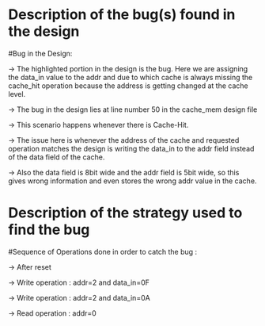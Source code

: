 # Description of the bug(s) found in the design

#Bug in the Design:

-> The highlighted portion in the design is the bug. Here we are assigning the data_in value to the addr and due to which cache is always missing the cache_hit operation because the address is getting changed at the cache level.

-> The bug in the design lies at line number 50 in the cache_mem design file

-> This scenario happens whenever there is Cache-Hit.

-> The issue here is whenever the address of the cache and requested operation matches the design is writing the data_in to the addr field instead of the data field of the cache.

-> Also the data field is 8bit wide and the addr field is 5bit wide, so this gives wrong information and even stores the wrong  addr  value in the cache.


# Description of the strategy used to find the bug

#Sequence of Operations done in order to catch the bug : 

-> After reset 

-> Write operation : addr=2 and data_in=0F 

-> Write operation :  addr=2 and data_in=0A 

-> Read operation :  addr=0
